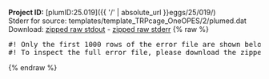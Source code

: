 **Project ID:** [plumID:25.019]({{ '/' | absolute_url }}eggs/25/019/)  
Stderr for source:  templates/template_TRPcage_OneOPES/2/plumed.dat   
Download: [zipped raw stdout](plumed.dat.plumed.stdout.txt.zip) - [zipped raw stderr](plumed.dat.plumed.stderr.txt.zip) 
{% raw %}
<pre>
#! Only the first 1000 rows of the error file are shown below
#! To inspect the full error file, please download the zipped raw stderr file above
</pre>
{% endraw %}
